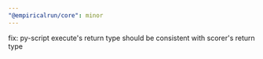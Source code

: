 ```yaml
---
"@empiricalrun/core": minor
---
```


fix: py-script execute's return type should be consistent with scorer's return type
